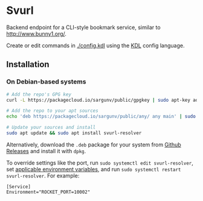# Svurl

Backend endpoint for a CLI-style bookmark service, similar to http://www.bunny1.org/.

Create or edit commands in [./config.kdl](./config.kdl) using the [KDL](https://kdl.dev/) config language.

## Installation

### On Debian-based systems

```sh
# Add the repo's GPG key
curl -L https://packagecloud.io/sargunv/public/gpgkey | sudo apt-key add -

# Add the repo to your apt sources
echo 'deb https://packagecloud.io/sargunv/public/any/ any main' | sudo tee -a /etc/apt/sources.list

# Update your sources and install
sudo apt update && sudo apt install svurl-resolver
```

Alternatively, download the `.deb` package for your system from [Github Releases](https://github.com/sargunv/svurl/releases/latest) and install it with `dpkg`.

To override settings like the port, run `sudo systemctl edit svurl-resolver`, set [applicable environment variables](https://rocket.rs/v0.4/guide/configuration/#environment-variables), and run `sudo systemctl restart svurl-resolver`. For example:

```
[Service]
Environment="ROCKET_PORT=10002"
```
